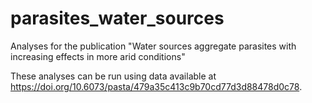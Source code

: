 # parasites_water_sources
Analyses for the publication "Water sources aggregate parasites with increasing effects in more arid conditions"

These analyses can be run using data available at https://doi.org/10.6073/pasta/479a35c413c9b70cd77d3d88478d0c78.

